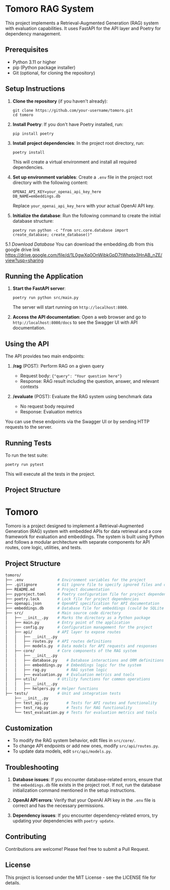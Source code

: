 # Tomoro RAG System

This project implements a Retrieval-Augmented Generation (RAG) system with evaluation capabilities. It uses FastAPI for the API layer and Poetry for dependency management.

## Prerequisites

- Python 3.11 or higher
- pip (Python package installer)
- Git (optional, for cloning the repository)

## Setup Instructions

1. **Clone the repository** (if you haven't already):

   ```
   git clone https://github.com/your-username/tomoro.git
   cd tomoro
   ```

2. **Install Poetry**:
   If you don't have Poetry installed, run:

   ```
   pip install poetry
   ```

3. **Install project dependencies**:
   In the project root directory, run:

   ```
   poetry install
   ```

   This will create a virtual environment and install all required dependencies.

4. **Set up environment variables**:
   Create a `.env` file in the project root directory with the following content:

   ```
   OPENAI_API_KEY=your_openai_api_key_here
   DB_NAME=embeddings.db
   ```

   Replace `your_openai_api_key_here` with your actual OpenAI API key.

5. **Initialize the database**:
   Run the following command to create the initial database structure:
   ```
   poetry run python -c "from src.core.database import create_database; create_database()"
   ```

5.1 *Download Database*
You can download the embedding.db from this google drive link https://drive.google.com/file/d/1L0gwXq0OnWibkGpD7tWhptq3HnAB_nZE/view?usp=sharing


## Running the Application

1. **Start the FastAPI server**:

   ```
   poetry run python src/main.py
   ```

   The server will start running on `http://localhost:8000`.

2. **Access the API documentation**:
   Open a web browser and go to `http://localhost:8000/docs` to see the Swagger UI with API documentation.

## Using the API

The API provides two main endpoints:

1. **/rag** (POST): Perform RAG on a given query

   - Request body: `{"query": "Your question here"}`
   - Response: RAG result including the question, answer, and relevant contexts

2. **/evaluate** (POST): Evaluate the RAG system using benchmark data
   - No request body required
   - Response: Evaluation metrics

You can use these endpoints via the Swagger UI or by sending HTTP requests to the server.

## Running Tests

To run the test suite:

```
poetry run pytest
```

This will execute all the tests in the project.

## Project Structure

# Tomoro

Tomoro is a project designed to implement a Retrieval-Augmented Generation (RAG) system with embedded APIs for data retrieval and a core framework for evaluation and embeddings. The system is built using Python and follows a modular architecture with separate components for API routes, core logic, utilities, and tests.

## Project Structure

```bash
tomoro/
├── .env               # Environment variables for the project
├── .gitignore         # Git ignore file to specify ignored files and directories
├── README.md          # Project documentation
├── pyproject.toml     # Poetry configuration file for project dependencies
├── poetry.lock        # Lock file for project dependencies
├── openapi.json       # OpenAPI specification for API documentation
├── embeddings.db      # Database file for embeddings (could be SQLite or other formats)
├── src/               # Main source code directory
│   ├── __init__.py    # Marks the directory as a Python package
│   ├── main.py        # Entry point of the application
│   ├── config.py      # Configuration management for the project
│   ├── api/           # API layer to expose routes
│   │   ├── __init__.py
│   │   ├── routes.py  # API routes definitions
│   │   ├── models.py  # Data models for API requests and responses
│   ├── core/          # Core components of the RAG system
│   │   ├── __init__.py
│   │   ├── database.py    # Database interactions and ORM definitions
│   │   ├── embeddings.py  # Embeddings logic for the system
│   │   ├── rag.py         # RAG system logic
│   │   ├── evaluation.py  # Evaluation metrics and tools
│   ├── utils/         # Utility functions for common operations
│   │   ├── __init__.py
│   │   ├── helpers.py # Helper functions
├── tests/             # Unit and integration tests
    ├── __init__.py
    ├── test_api.py        # Tests for API routes and functionality
    ├── test_rag.py        # Tests for RAG functionality
    └── test_evaluation.py # Tests for evaluation metrics and tools
```

## Customization

- To modify the RAG system behavior, edit files in `src/core/`.
- To change API endpoints or add new ones, modify `src/api/routes.py`.
- To update data models, edit `src/api/models.py`.

## Troubleshooting

1. **Database issues**: If you encounter database-related errors, ensure that the `embeddings.db` file exists in the project root. If not, run the database initialization command mentioned in the setup instructions.

2. **OpenAI API errors**: Verify that your OpenAI API key in the `.env` file is correct and has the necessary permissions.

3. **Dependency issues**: If you encounter dependency-related errors, try updating your dependencies with `poetry update`.

## Contributing

Contributions are welcome! Please feel free to submit a Pull Request.

## License

This project is licensed under the MIT License - see the LICENSE file for details.

```

```
